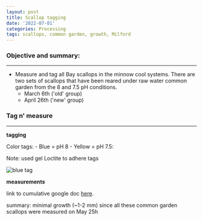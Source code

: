 ```yaml
---
layout: post
title: Scallop tagging
date: '2022-07-01'
categories: Processing
tags: scallops, common garden, growth, Milford
---
```


### Objective and summary:
----------
- Measure and tag all Bay scallops in the minnow cool systems. There are
two sets of scallops that have been reared under raw water common garden from the 8 and 7.5 pH conditions.
	- March 6th ('old' group)
	- April 26th ('new' group)



### Tag n' measure
----------

**tagging**

Color tags:
	- Blue = pH 8
	- Yellow = pH 7.5:

Note: used gel Loctite to adhere tags

![blue tag](https://samgurr.github.io/SamJGurr_Lab_Notebook/images/tagged_scallops.jpg "Blue_tag")

**measurements**

link to cumulative google doc [here](https://docs.google.com/spreadsheets/d/17TVCeE78CgrPtF4Srn9OW2JGWAw_o3wV/edit#gid=273780980).

summary: minimal growth (~1-2 mm) since  all these common garden scallops were measured on May 25h
